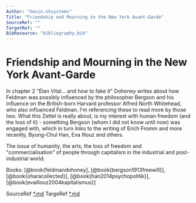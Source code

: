 ```yaml
---
Author: "kevin.ohsystems"
Title: "Friendship and Mourning in the New York Avant-Garde"
SourceRef: "" 
TargetRef: ""
BibResource: "bibliography.bib"
---
```


# Friendship and Mourning in the New York Avant-Garde 

In chapter 2 "Élan Vital... and how to fake it" Dohoney writes about how Feldman was possibly influenced by the philosopher Bergson and his influence on the British-born Harvard professor Alfred North Whitehead, who also influenced Feldman. I'm referencing these to read more by those two. What this Zettel is really about, is my interest with human freedom (and the loss of it) - something Bergson (whom I did not know until now) was engaged with, which in turn links to the writing of Erich Fromm and more recently, Byung-Chul Han, Eva Illouz and others.

The issue of humanity, the arts, the loss of freedom and "commercialisation" of people through capitalism in the industrial and post-industrial world.

Books: [@book{feldmandohoney], [@book{bergson1913freewill}], [@book{oharacollected}], [@book{han2014psychopolitik}], [@book{evaillouz2004kapitalismus}]

SourceRef [*.md](*.md)
TargeRef [*.md](*.md)
